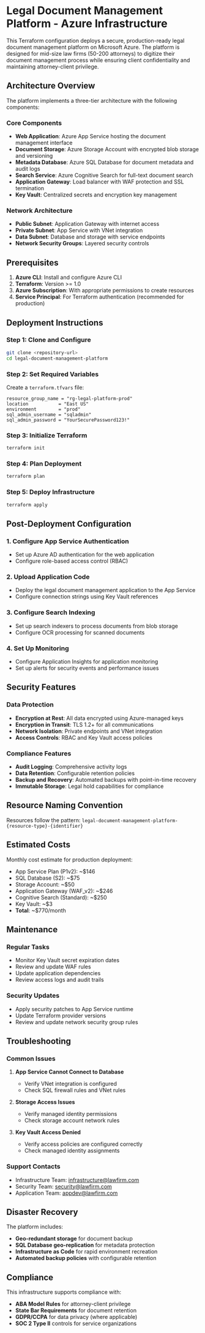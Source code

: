 # Legal Document Management Platform - Azure Infrastructure

This Terraform configuration deploys a secure, production-ready legal document management platform on Microsoft Azure. The platform is designed for mid-size law firms (50-200 attorneys) to digitize their document management process while ensuring client confidentiality and maintaining attorney-client privilege.

## Architecture Overview

The platform implements a three-tier architecture with the following components:

### Core Components
- **Web Application**: Azure App Service hosting the document management interface
- **Document Storage**: Azure Storage Account with encrypted blob storage and versioning
- **Metadata Database**: Azure SQL Database for document metadata and audit logs
- **Search Service**: Azure Cognitive Search for full-text document search
- **Application Gateway**: Load balancer with WAF protection and SSL termination
- **Key Vault**: Centralized secrets and encryption key management

### Network Architecture
- **Public Subnet**: Application Gateway with internet access
- **Private Subnet**: App Service with VNet integration
- **Data Subnet**: Database and storage with service endpoints
- **Network Security Groups**: Layered security controls

## Prerequisites

1. **Azure CLI**: Install and configure Azure CLI
2. **Terraform**: Version >= 1.0
3. **Azure Subscription**: With appropriate permissions to create resources
4. **Service Principal**: For Terraform authentication (recommended for production)

## Deployment Instructions

### Step 1: Clone and Configure

```bash
git clone <repository-url>
cd legal-document-management-platform
```

### Step 2: Set Required Variables

Create a `terraform.tfvars` file:

```hcl
resource_group_name = "rg-legal-platform-prod"
location           = "East US"
environment        = "prod"
sql_admin_username = "sqladmin"
sql_admin_password = "YourSecurePassword123!"
```

### Step 3: Initialize Terraform

```bash
terraform init
```

### Step 4: Plan Deployment

```bash
terraform plan
```

### Step 5: Deploy Infrastructure

```bash
terraform apply
```

## Post-Deployment Configuration

### 1. Configure App Service Authentication
- Set up Azure AD authentication for the web application
- Configure role-based access control (RBAC)

### 2. Upload Application Code
- Deploy the legal document management application to the App Service
- Configure connection strings using Key Vault references

### 3. Configure Search Indexing
- Set up search indexers to process documents from blob storage
- Configure OCR processing for scanned documents

### 4. Set Up Monitoring
- Configure Application Insights for application monitoring
- Set up alerts for security events and performance issues

## Security Features

### Data Protection
- **Encryption at Rest**: All data encrypted using Azure-managed keys
- **Encryption in Transit**: TLS 1.2+ for all communications
- **Network Isolation**: Private endpoints and VNet integration
- **Access Controls**: RBAC and Key Vault access policies

### Compliance Features
- **Audit Logging**: Comprehensive activity logs
- **Data Retention**: Configurable retention policies
- **Backup and Recovery**: Automated backups with point-in-time recovery
- **Immutable Storage**: Legal hold capabilities for compliance

## Resource Naming Convention

Resources follow the pattern: `legal-document-management-platform-{resource-type}-{identifier}`

## Estimated Costs

Monthly cost estimate for production deployment:
- App Service Plan (P1v2): ~$146
- SQL Database (S2): ~$75
- Storage Account: ~$50
- Application Gateway (WAF_v2): ~$246
- Cognitive Search (Standard): ~$250
- Key Vault: ~$3
- **Total**: ~$770/month

## Maintenance

### Regular Tasks
- Monitor Key Vault secret expiration dates
- Review and update WAF rules
- Update application dependencies
- Review access logs and audit trails

### Security Updates
- Apply security patches to App Service runtime
- Update Terraform provider versions
- Review and update network security group rules

## Troubleshooting

### Common Issues

1. **App Service Cannot Connect to Database**
   - Verify VNet integration is configured
   - Check SQL firewall rules and VNet rules

2. **Storage Access Issues**
   - Verify managed identity permissions
   - Check storage account network rules

3. **Key Vault Access Denied**
   - Verify access policies are configured correctly
   - Check managed identity assignments

### Support Contacts
- Infrastructure Team: infrastructure@lawfirm.com
- Security Team: security@lawfirm.com
- Application Team: appdev@lawfirm.com

## Disaster Recovery

The platform includes:
- **Geo-redundant storage** for document backup
- **SQL Database geo-replication** for metadata protection
- **Infrastructure as Code** for rapid environment recreation
- **Automated backup policies** with configurable retention

## Compliance

This infrastructure supports compliance with:
- **ABA Model Rules** for attorney-client privilege
- **State Bar Requirements** for document retention
- **GDPR/CCPA** for data privacy (where applicable)
- **SOC 2 Type II** controls for service organizations